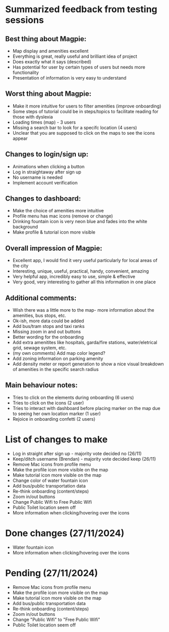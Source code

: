# Summarized feedback from testing sessions

## Best thing about Magpie:
* Map display and amenities excellent
* Everything is great, really useful and brilliant idea of project
* Does exactly what it says (described)
* Has potential for user by certain types of users but needs more functionality
* Presentation of information is very easy to understand

## Worst thing about Magpie:
* Make it more intuitive for users to filter amenities (improve onboarding)
* Some steps of tutorial could be in steps/topics to facilitate reading for those with dyslexia
* Loading times (map) - 3 users
* Missing a search bar to look for a specifc location (4 users)
* Unclear that you are supposed to click on the maps to see the icons appear

## Changes to login/sign up:
* Animations when clicking a button
* Log in straightaway after sign up
* No username is needed
* Implement account verification

## Changes to dashboard:
* Make the choice of amenities more intuitive
* Profile menu has mac icons (remove or change)
* Drinking fountain icon is very neon blue and fades into the white background
* Make profile & tutorial icon more visible

## Overall impression of Magpie:
* Excellent app, I would find it very useful particularly for local areas of the city
* Interesting, unique, useful, practical, handy, convenient, amazing
* Very helpful app, incredibly easy to use, simple & effective
* Very good, very interesting to gather all this information in one place 

## Additional comments:
* Wish there was a little more to the map- more information about the amenities, bus stops, etc.
* Ok-ish, more data could be added
* Add bus/tram stops and taxi ranks
* Missing zoom in and out buttons
* Better wording for the onboarding
* Add extra amenitites like hospitals, garda/fire stations, water/eletrical grid, sewage system, etc.
* (my own comments) Add map color legend?
* Add zoning information on parking amenity
* Add density meter or report generation to show a nice visual breakdown of amenities in the specific search radius

## Main behaviour notes:
* Tries to click on the elements during onboarding (6 users)
* Tries to click on the icons (2 user)
* Tries to interact with dashboard before placing marker on the map due to seeing her own location marker (1 user)
* Rejoice in onboarding confetti (2 users)

# List of changes to make
* Log in straight after sign up - majority vote decided no (26/11)
* Keep/ditch username (Brendan) - majority vote decided keep (26/11)
* Remove Mac icons from profile menu
* Make the profile icon more visible on the map
* Make tutorial icon more visible on the map
* Change color of water fountain icon
* Add bus/public transportation data
* Re-think onboarding (content/steps)
* Zoom in/out buttons
* Change Public Wifi to Free Public Wifi
* Public Toilet location seem off
* More information when clicking/hovering over the icons

# Done changes (27/11/2024)
* Water fountain icon
* More information when clicking/hovering over the icons

# Pending (27/11/2024)
* Remove Mac icons from profile menu
* Make the profile icon more visible on the map
* Make tutorial icon more visible on the map
* Add bus/public transportation data
* Re-think onboarding (content/steps)
* Zoom in/out buttons
* Change "Public Wifi" to "Free Public Wifi"
* Public Toilet location seem off
